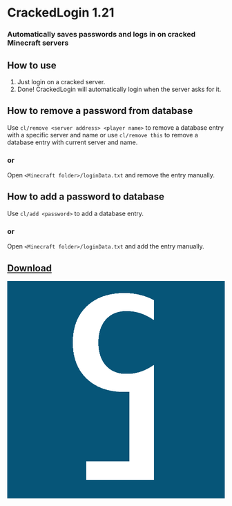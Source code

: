 # CrackedLogin 1.21

### Automatically saves passwords and logs in on cracked Minecraft servers

## How to use

1. Just login on a cracked server.
2. Done! CrackedLogin will automatically login when the server asks for it.

## How to remove a password from database

Use ```cl/remove <server address> <player name>``` to remove a database entry with a specific server and name or use ```cl/remove this``` to remove a database entry with current server and name.

### or

Open ```<Minecraft folder>/loginData.txt``` and remove the entry manually.

## How to add a password to database

Use ```cl/add <password>``` to add a database entry.

### or

Open ```<Minecraft folder>/loginData.txt``` and add the entry manually.

## [Download](https://github.com/ZimnyCat/crackedlogin/releases/download/21/crackedlogin-21.jar)

![](https://raw.githubusercontent.com/ZimnyCat/crackedlogin/main/src/main/resources/assets/crackedlogin/logo.png)
